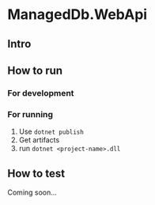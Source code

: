 # ManagedDb.WebApi

## Intro

## How to run

### For development

### For running

1. Use `dotnet publish`
2. Get artifacts
3. run `dotnet <project-name>.dll`

## How to test

Coming soon...